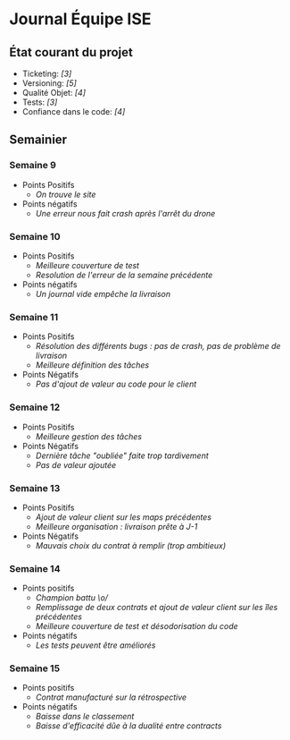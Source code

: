 # Journal Équipe ISE


## État courant du projet

  - Ticketing: _[3]_
  - Versioning: _[5]_
  - Qualité Objet: _[4]_
  - Tests: _[3]_
  - Confiance dans le code: _[4]_

## Semainier

### Semaine 9

  - Points Positifs
    - _On trouve le site_
  - Points négatifs
    - _Une erreur nous fait crash après l'arrêt du drone_   

### Semaine 10 

 - Points Positifs
    - _Meilleure couverture de test_
    - _Resolution de l'erreur de la semaine précédente_
 - Points négatifs
    - _Un journal vide empêche la livraison_
    
### Semaine 11

 - Points Positifs
    - _Résolution des différents bugs : pas de crash, pas de problème de livraison_
    - _Meilleure définition des tâches_
 - Points Négatifs
    - _Pas d'ajout de valeur au code pour le client_
    
### Semaine 12

 - Points Positifs
    - _Meilleure gestion des tâches_
 - Points Négatifs
    - _Dernière tâche "oubliée" faite trop tardivement_
    - _Pas de valeur ajoutée_
    
### Semaine 13
 - Points Positifs
    - _Ajout de valeur client sur les maps précédentes_
    - _Meilleure organisation : livraison prête à J-1_
 - Points Négatifs
    - _Mauvais choix du contrat à remplir (trop ambitieux)_
    
### Semaine 14
 - Points positifs
    - _Champion battu \o/_
    - _Remplissage de deux contrats et ajout de valeur client sur les îles précédentes_
    - _Meilleure couverture de test et désodorisation du code_
 - Points négatifs
    - _Les tests peuvent être améliorés_
    
### Semaine 15
 - Points positifs
    - _Contrat manufacturé sur la rétrospective_
 - Points négatifs
    - _Baisse dans le classement_
    - _Baisse d'efficacité dûe à la dualité entre contracts_